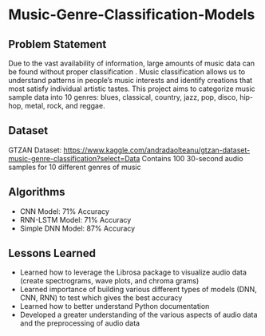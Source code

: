 # Music-Genre-Classification-Models

## Problem Statement
Due to the vast availability of information, large amounts of music data can be found without proper classification . Music classification allows us to understand patterns in people’s music interests and identify creations that most satisfy individual artistic tastes. This project aims to categorize music sample data into 10 genres: blues, classical, country, jazz, pop, disco, hip-hop, metal, rock, and reggae.

## Dataset
GTZAN Dataset: https://www.kaggle.com/andradaolteanu/gtzan-dataset-music-genre-classification?select=Data 
              Contains 100 30-second audio samples for 10 different genres of music 

## Algorithms
- CNN Model: 71% Accuracy
- RNN-LSTM Model: 71% Accuracy
- Simple DNN Model: 87% Accuracy

## Lessons Learned
- Learned how to leverage the Librosa package to visualize audio data (create spectrograms, wave plots, and chroma grams)
- Learned importance of building various different types of models (DNN, CNN, RNN) to test which gives the best accuracy
- Learned how to better understand Python documentation
- Developed a greater understanding of the various aspects of audio data and the preprocessing of audio data





